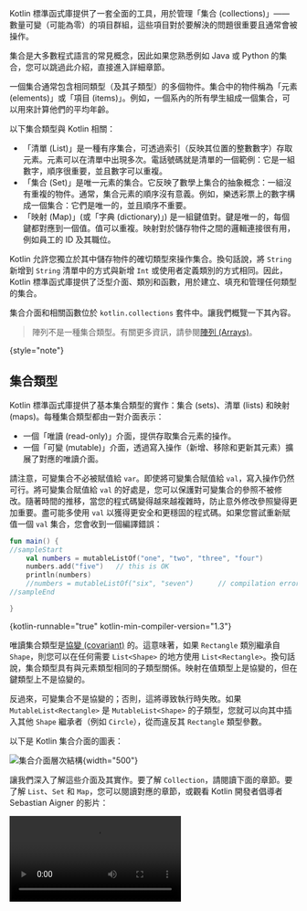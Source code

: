 [//]: # (title: 集合概覽)

Kotlin 標準函式庫提供了一套全面的工具，用於管理「集合 (collections)」—— 數量可變（可能為零）的項目群組，這些項目對於要解決的問題很重要且通常會被操作。

集合是大多數程式語言的常見概念，因此如果您熟悉例如 Java 或 Python 的集合，您可以跳過此介紹，直接進入詳細章節。

一個集合通常包含相同類型（及其子類型）的多個物件。集合中的物件稱為「元素 (elements)」或「項目 (items)」。例如，一個系內的所有學生組成一個集合，可以用來計算他們的平均年齡。

以下集合類型與 Kotlin 相關：

*   「清單 (List)」是一種有序集合，可透過索引（反映其位置的整數數字）存取元素。元素可以在清單中出現多次。電話號碼就是清單的一個範例：它是一組數字，順序很重要，並且數字可以重複。
*   「集合 (Set)」是唯一元素的集合。它反映了數學上集合的抽象概念：一組沒有重複的物件。通常，集合元素的順序沒有意義。例如，樂透彩票上的數字構成一個集合：它們是唯一的，並且順序不重要。
*   「映射 (Map)」(或「字典 (dictionary)」) 是一組鍵值對。鍵是唯一的，每個鍵都對應到一個值。值可以重複。映射對於儲存物件之間的邏輯連接很有用，例如員工的 ID 及其職位。

Kotlin 允許您獨立於其中儲存物件的確切類型來操作集合。換句話說，將 `String` 新增到 `String` 清單中的方式與新增 `Int` 或使用者定義類別的方式相同。因此，Kotlin 標準函式庫提供了泛型介面、類別和函數，用於建立、填充和管理任何類型的集合。

集合介面和相關函數位於 `kotlin.collections` 套件中。讓我們概覽一下其內容。

> 陣列不是一種集合類型。有關更多資訊，請參閱[陣列 (Arrays)](arrays.md)。
>
{style="note"}

## 集合類型

Kotlin 標準函式庫提供了基本集合類型的實作：集合 (sets)、清單 (lists) 和映射 (maps)。每種集合類型都由一對介面表示：

*   一個「唯讀 (read-only)」介面，提供存取集合元素的操作。
*   一個「可變 (mutable)」介面，透過寫入操作（新增、移除和更新其元素）擴展了對應的唯讀介面。

請注意，可變集合不必被賦值給 `var`。即使將可變集合賦值給 `val`，寫入操作仍然可行。將可變集合賦值給 `val` 的好處是，您可以保護對可變集合的參照不被修改。隨著時間的推移，當您的程式碼變得越來越複雜時，防止意外修改參照變得更加重要。盡可能多使用 `val` 以獲得更安全和更穩固的程式碼。如果您嘗試重新賦值一個 `val` 集合，您會收到一個編譯錯誤：

```kotlin
fun main() {
//sampleStart
    val numbers = mutableListOf("one", "two", "three", "four")
    numbers.add("five")   // this is OK
    println(numbers)
    //numbers = mutableListOf("six", "seven")      // compilation error
//sampleEnd

}
```
{kotlin-runnable="true" kotlin-min-compiler-version="1.3"}

唯讀集合類型是[協變 (covariant)](generics.md#variance) 的。這意味著，如果 `Rectangle` 類別繼承自 `Shape`，則您可以在任何需要 `List<Shape>` 的地方使用 `List<Rectangle>`。換句話說，集合類型具有與元素類型相同的子類型關係。映射在值類型上是協變的，但在鍵類型上不是協變的。

反過來，可變集合不是協變的；否則，這將導致執行時失敗。如果 `MutableList<Rectangle>` 是 `MutableList<Shape>` 的子類型，您就可以向其中插入其他 `Shape` 繼承者（例如 `Circle`），從而違反其 `Rectangle` 類型參數。

以下是 Kotlin 集合介面的圖表：

![集合介面層次結構](collections-diagram.png){width="500"}

讓我們深入了解這些介面及其實作。要了解 `Collection`，請閱讀下面的章節。要了解 `List`、`Set` 和 `Map`，您可以閱讀對應的章節，或觀看 Kotlin 開發者倡導者 Sebastian Aigner 的影片：

<video src="https://www.youtube.com/v/F8jj7e-_jFA" title="Kotlin 集合概覽"/>

### Collection

[`Collection<T>`](https://kotlinlang.org/api/latest/jvm/stdlib/kotlin.collections/-collection/index.html) 是集合層次結構的根。此介面表示唯讀集合的共同行為：取得大小、檢查項目成員資格等等。`Collection` 繼承自 `Iterable<T>` 介面，該介面定義了迭代元素的操作。您可以將 `Collection` 作為適用於不同集合類型的函數參數。對於更具體的情況，請使用 `Collection` 的繼承者：[`List`](https://kotlinlang.org/api/latest/jvm/stdlib/kotlin.collections/-list/index.html) 和 [`Set`](https://kotlinlang.org/api/latest/jvm/stdlib/kotlin.collections/-set/index.html)。

```kotlin
fun printAll(strings: Collection<String>) {
    for(s in strings) print("$s ")
    println()
}
    
fun main() {
    val stringList = listOf("one", "two", "one")
    printAll(stringList)
    
    val stringSet = setOf("one", "two", "three")
    printAll(stringSet)
}
```
{kotlin-runnable="true" kotlin-min-compiler-version="1.3"}

[`MutableCollection<T>`](https://kotlinlang.org/api/latest/jvm/stdlib/kotlin.collections/-mutable-collection/index.html) 是一個具有寫入操作（例如 `add` 和 `remove`）的 `Collection`。

```kotlin
fun List<String>.getShortWordsTo(shortWords: MutableList<String>, maxLength: Int) {
    this.filterTo(shortWords) { it.length <= maxLength }
    // 移除冠詞
    val articles = setOf("a", "A", "an", "An", "the", "The")
    shortWords -= articles
}

fun main() {
    val words = "A long time ago in a galaxy far far away".split(" ")
    val shortWords = mutableListOf<String>()
    words.getShortWordsTo(shortWords, 3)
    println(shortWords)
}
```
{kotlin-runnable="true" kotlin-min-compiler-version="1.3"}

### List

[`List<T>`](https://kotlinlang.org/api/latest/jvm/stdlib/kotlin.collections/-list/index.html) 按照指定順序儲存元素並提供索引存取。索引從零開始——即第一個元素的索引——並延伸到 `lastIndex`，即 `(list.size - 1)`。

```kotlin
fun main() {
//sampleStart
    val numbers = listOf("one", "two", "three", "four")
    println("Number of elements: ${numbers.size}")
    println("Third element: ${numbers.get(2)}")
    println("Fourth element: ${numbers[3]}")
    println("Index of element \"two\" ${numbers.indexOf("two")}")
//sampleEnd
}
```
{kotlin-runnable="true" kotlin-min-compiler-version="1.3"}

清單元素（包括 null）可以重複：一個清單可以包含任意數量的相等物件或單一物件的出現次數。如果兩個清單具有相同的大小並且在相同位置具有[結構上相等](equality.md#structural-equality)的元素，則認為它們相等。

```kotlin
data class Person(var name: String, var age: Int)

fun main() {
//sampleStart
    val bob = Person("Bob", 31)
    val people = listOf(Person("Adam", 20), bob, bob)
    val people2 = listOf(Person("Adam", 20), Person("Bob", 31), bob)
    println(people == people2)
    bob.age = 32
    println(people == people2)
//sampleEnd
}
```
{kotlin-runnable="true" kotlin-min-compiler-version="1.3"}

[`MutableList<T>`](https://kotlinlang.org/api/latest/jvm/stdlib/kotlin.collections/-mutable-list/index.html) 是一個具有清單特有寫入操作的 `List`，例如，在特定位置新增或移除元素。

```kotlin
fun main() {
//sampleStart
    val numbers = mutableListOf(1, 2, 3, 4)
    numbers.add(5)
    numbers.removeAt(1)
    numbers[0] = 0
    numbers.shuffle()
    println(numbers)
//sampleEnd
}
```
{kotlin-runnable="true" kotlin-min-compiler-version="1.3"}

如您所見，在某些方面，清單與陣列非常相似。然而，有一個重要的區別：陣列的大小在初始化時定義且永不改變；而清單沒有預定義的大小；清單的大小可以因寫入操作（新增、更新或移除元素）而改變。

在 Kotlin 中，`MutableList` 的預設實作是 [`ArrayList`](https://kotlinlang.org/api/latest/jvm/stdlib/kotlin.collections/-array-list/index.html)，您可以將其視為一個可調整大小的陣列。

### Set

[`Set<T>`](https://kotlinlang.org/api/latest/jvm/stdlib/kotlin.collections/-set/index.html) 儲存唯一元素；它們的順序通常是未定義的。`null` 元素也是唯一的：一個 `Set` 只能包含一個 `null`。如果兩個集合具有相同的大小，並且對於一個集合中的每個元素，另一個集合中都有一個相等的元素，則認為它們相等。

```kotlin
fun main() {
//sampleStart
    val numbers = setOf(1, 2, 3, 4)
    println("Number of elements: ${numbers.size}")
    if (numbers.contains(1)) println("1 is in the set")

    val numbersBackwards = setOf(4, 3, 2, 1)
    println("The sets are equal: ${numbers == numbersBackwards}")
//sampleEnd
}
```
{kotlin-runnable="true" kotlin-min-compiler-version="1.3"}

[`MutableSet`](https://kotlinlang.org/api/latest/jvm/stdlib/kotlin.collections/-mutable-set/index.html) 是一個具有 `MutableCollection` 寫入操作的 `Set`。

`MutableSet` 的預設實作 – [`LinkedHashSet`](https://kotlinlang.org/api/latest/jvm/stdlib/kotlin.collections/-linked-hash-set/index.html) – 保留了元素插入的順序。因此，依賴順序的函數，例如 `first()` 或 `last()`，在此類集合上會返回可預測的結果。

```kotlin
fun main() {
//sampleStart
    val numbers = setOf(1, 2, 3, 4)  // LinkedHashSet is the default implementation
    val numbersBackwards = setOf(4, 3, 2, 1)
    
    println(numbers.first() == numbersBackwards.first())
    println(numbers.first() == numbersBackwards.last())
//sampleEnd
}
```
{kotlin-runnable="true" kotlin-min-compiler-version="1.3"}

另一種實作 – [`HashSet`](https://kotlinlang.org/api/latest/jvm/stdlib/kotlin.collections/-hash-set/index.html) – 不保證元素的順序，因此在其上呼叫此類函數會返回不可預測的結果。然而，`HashSet` 需要更少的記憶體來儲存相同數量的元素。

### Map

[`Map<K, V>`](https://kotlinlang.org/api/latest/jvm/stdlib/kotlin.collections/-map/index.html) 不是 `Collection` 介面的繼承者；然而，它也是一種 Kotlin 集合類型。`Map` 儲存「鍵值 (key-value)」對（或「條目 (entries)」）；鍵是唯一的，但不同的鍵可以與相等的值配對。`Map` 介面提供了特定函數，例如透過鍵存取值、搜尋鍵和值等等。

```kotlin
fun main() {
//sampleStart
    val numbersMap = mapOf("key1" to 1, "key2" to 2, "key3" to 3, "key4" to 1)
    
    println("All keys: ${numbersMap.keys}")
    println("All values: ${numbersMap.values}")
    if ("key2" in numbersMap) println("Value by key \"key2\": ${numbersMap["key2"]}")    
    if (1 in numbersMap.values) println("The value 1 is in the map")
    if (numbersMap.containsValue(1)) println("The value 1 is in the map") // 與前一行相同
//sampleEnd
}
```
{kotlin-runnable="true" kotlin-min-compiler-version="1.3"}

包含相同鍵值對的兩個映射，無論鍵值對的順序如何，都被視為相等。

```kotlin
fun main() {
//sampleStart
    val numbersMap = mapOf("key1" to 1, "key2" to 2, "key3" to 3, "key4" to 1)    
    val anotherMap = mapOf("key2" to 2, "key1" to 1, "key4" to 1, "key3" to 3)
    
    println("The maps are equal: ${numbersMap == anotherMap}")
//sampleEnd
}
```
{kotlin-runnable="true" kotlin-min-compiler-version="1.3"}

[`MutableMap`](https://kotlinlang.org/api/latest/jvm/stdlib/kotlin.collections/-mutable-map/index.html) 是一個具有映射寫入操作的 `Map`，例如，您可以新增新的鍵值對或更新與給定鍵關聯的值。

```kotlin
fun main() {
//sampleStart
    val numbersMap = mutableMapOf("one" to 1, "two" to 2)
    numbersMap.put("three", 3)
    numbersMap["one"] = 11

    println(numbersMap)
//sampleEnd
}
```
{kotlin-runnable="true" kotlin-min-compiler-version="1.3"}

`MutableMap` 的預設實作 – [`LinkedHashMap`](https://kotlinlang.org/api/latest/jvm/stdlib/kotlin.collections/-linked-hash-map/index.html) – 在迭代映射時保留了元素插入的順序。反過來，另一種實作 – [`HashMap`](https://kotlinlang.org/api/latest/jvm/stdlib/kotlin.collections/-hash-map/index.html) – 不保證元素的順序。

### ArrayDeque

[`ArrayDeque<T>`](https://kotlinlang.org/api/latest/jvm/stdlib/kotlin.collections/-array-deque/) 是雙端佇列的實作，它允許您在佇列的開頭或結尾新增或移除元素。因此，`ArrayDeque` 在 Kotlin 中同時扮演了堆疊 (Stack) 和佇列 (Queue) 資料結構的角色。在底層，`ArrayDeque` 是透過一個可調整大小的陣列實現的，該陣列在需要時會自動調整大小：

```kotlin
fun main() {
    val deque = ArrayDeque(listOf(1, 2, 3))

    deque.addFirst(0)
    deque.addLast(4)
    println(deque) // [0, 1, 2, 3, 4]

    println(deque.first()) // 0
    println(deque.last()) // 4

    deque.removeFirst()
    deque.removeLast()
    println(deque) // [1, 2, 3]
}
```
{kotlin-runnable="true" kotlin-min-compiler-version="1.4"}